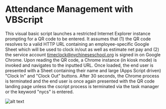# Attendance Management with VBScript

This visual basic script launches a restricted Internet Explorer instance prompting for a QR code to be entered. It assumes that (1) the QR code resolves to a valid HTTP URL containing an employee-specific Google Sheet which will be used to clock in/out as well as estimate net pay and (2) the service account timeclock@nychineseschool.org is signed in on Google Chrome. Upon reading the QR code, a Chrome instance (in kiosk mode) is invoked and navigates to the inputted URL. Once loaded, the end user is presented with a Sheet containing their name and large (Apps Script driven) "Clock In" and "Clock Out" buttons. After 30 seconds, the Chrome process is terminated and the end user is once again presented with the QR code landing page unless the cscript process is terminated via the task manager or the keyword "nycs" is entered.

![alt text](https://https://github.com/kevinkenzhao/New-York-Chinese-School/blob/master/kiosk-capture.PNG?raw=true)
